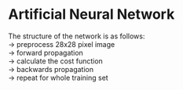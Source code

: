 # Artificial Neural Network 


The structure of the network is as follows: <br />
-> preprocess 28x28 pixel image <br />
-> forward propagation  <br />
-> calculate the cost function <br />
-> backwards propagation <br />
-> repeat for whole training set <br />

